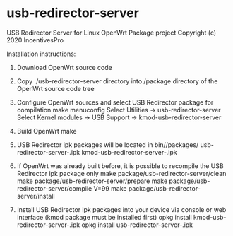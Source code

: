 # usb-redirector-server

USB Redirector Server for Linux
OpenWrt Package project
Copyright (c) 2020 IncentivesPro

Installation instructions:

1. Download OpenWrt source code

2. Copy ./usb-redirector-server directory into /package directory of the OpenWrt source code tree

3. Configure OpenWrt sources and select USB Redirector package for compilation
   make menuconfig
   Select Utilities -> usb-redirector-server
   Select Kernel modules -> USB Support -> kmod-usb-redirector-server

4. Build OpenWrt
   make

6. USB Redirector ipk packages will be located in bin/<platform>/packages/
   usb-redirector-server-<platform and version>.ipk
   kmod-usb-redirector-server-<platform and version>.ipk

7. If OpenWrt was already built before, it is possible to recompile the USB Redirector ipk package only
   make package/usb-redirector-server/clean
   make package/usb-redirector-server/prepare
   make package/usb-redirector-server/compile V=99
   make package/usb-redirector-server/install

8. Install USB Redirector ipk packages into your device via console or web interface (kmod package must be installed first)
   opkg install kmod-usb-redirector-server-<platform and version>.ipk
   opkg install usb-redirector-server-<platform and version>.ipk
